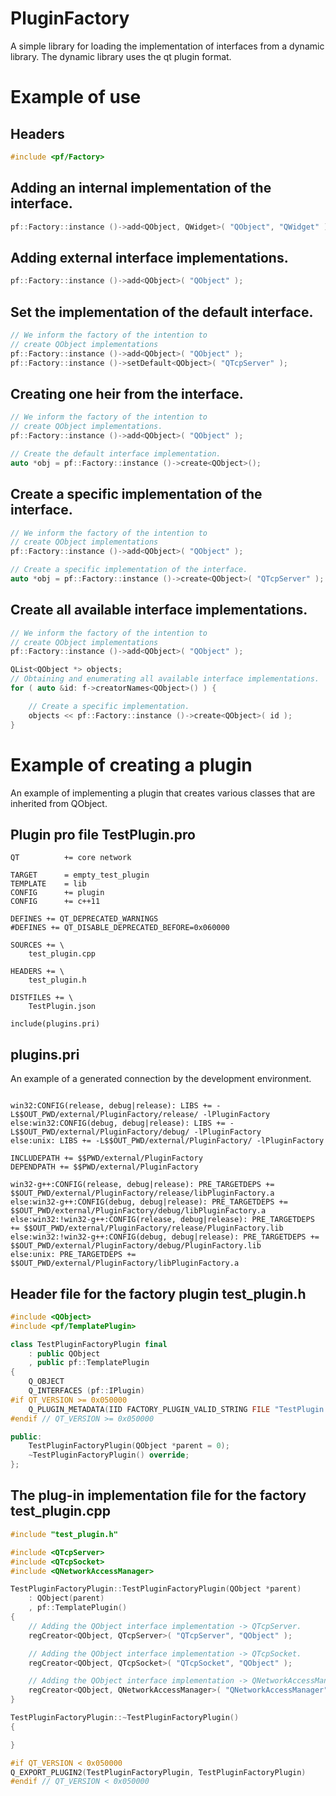 # PluginFactory

A simple library for loading the implementation of interfaces from a dynamic library. The dynamic library uses the qt plugin format.


Example of use
==============

Headers
-------

```c++
#include <pf/Factory>
```

Adding an internal implementation of the interface.
---------------------------------------------------
```c++
pf::Factory::instance ()->add<QObject, QWidget>( "QObject", "QWidget" );
```

Adding external interface implementations.
------------------------------------------
```c++
pf::Factory::instance ()->add<QObject>( "QObject" );
```

Set the implementation of the default interface.
------------------------------------------------
```c++
// We inform the factory of the intention to 
// create QObject implementations
pf::Factory::instance ()->add<QObject>( "QObject" );
pf::Factory::instance ()->setDefault<QObject>( "QTcpServer" );
```

Creating one heir from the interface.
-------------------------------------
```c++
// We inform the factory of the intention to 
// create QObject implementations.
pf::Factory::instance ()->add<QObject>( "QObject" );

// Create the default interface implementation.
auto *obj = pf::Factory::instance ()->create<QObject>();
```

Create a specific implementation of the interface.
--------------------------------------------------
```c++
// We inform the factory of the intention to 
// create QObject implementations
pf::Factory::instance ()->add<QObject>( "QObject" );

// Create a specific implementation of the interface.
auto *obj = pf::Factory::instance ()->create<QObject>( "QTcpServer" );
```

Create all available interface implementations.
-----------------------------------------------
```c++
// We inform the factory of the intention to 
// create QObject implementations
pf::Factory::instance ()->add<QObject>( "QObject" );

QList<QObject *> objects;
// Obtaining and enumerating all available interface implementations.
for ( auto &id: f->creatorNames<QObject>() ) {

    // Create a specific implementation.
    objects << pf::Factory::instance ()->create<QObject>( id );
}
```

Example of creating a plugin
============================
An example of implementing a plugin that creates various classes that are inherited from QObject.

Plugin pro file TestPlugin.pro
------------------------------
```qmake
QT          += core network

TARGET      = empty_test_plugin
TEMPLATE    = lib
CONFIG      += plugin
CONFIG      += c++11

DEFINES += QT_DEPRECATED_WARNINGS
#DEFINES += QT_DISABLE_DEPRECATED_BEFORE=0x060000

SOURCES += \
    test_plugin.cpp

HEADERS += \
    test_plugin.h

DISTFILES += \
    TestPlugin.json

include(plugins.pri)
```
plugins.pri
-----------

An example of a generated connection by the development environment. 
```qmake

win32:CONFIG(release, debug|release): LIBS += -L$$OUT_PWD/external/PluginFactory/release/ -lPluginFactory
else:win32:CONFIG(debug, debug|release): LIBS += -L$$OUT_PWD/external/PluginFactory/debug/ -lPluginFactory
else:unix: LIBS += -L$$OUT_PWD/external/PluginFactory/ -lPluginFactory

INCLUDEPATH += $$PWD/external/PluginFactory
DEPENDPATH += $$PWD/external/PluginFactory

win32-g++:CONFIG(release, debug|release): PRE_TARGETDEPS += $$OUT_PWD/external/PluginFactory/release/libPluginFactory.a
else:win32-g++:CONFIG(debug, debug|release): PRE_TARGETDEPS += $$OUT_PWD/external/PluginFactory/debug/libPluginFactory.a
else:win32:!win32-g++:CONFIG(release, debug|release): PRE_TARGETDEPS += $$OUT_PWD/external/PluginFactory/release/PluginFactory.lib
else:win32:!win32-g++:CONFIG(debug, debug|release): PRE_TARGETDEPS += $$OUT_PWD/external/PluginFactory/debug/PluginFactory.lib
else:unix: PRE_TARGETDEPS += $$OUT_PWD/external/PluginFactory/libPluginFactory.a

```

Header file for the factory plugin test_plugin.h
----------------------------------

```c++
#include <QObject>
#include <pf/TemplatePlugin>

class TestPluginFactoryPlugin final
    : public QObject
    , public pf::TemplatePlugin
{
    Q_OBJECT
    Q_INTERFACES (pf::IPlugin)
#if QT_VERSION >= 0x050000
    Q_PLUGIN_METADATA(IID FACTORY_PLUGIN_VALID_STRING FILE "TestPlugin.json")
#endif // QT_VERSION >= 0x050000

public:
    TestPluginFactoryPlugin(QObject *parent = 0);
    ~TestPluginFactoryPlugin() override;
};
```

The plug-in implementation file for the factory test_plugin.cpp
-----------------------------------------------

```c++
#include "test_plugin.h"

#include <QTcpServer>
#include <QTcpSocket>
#include <QNetworkAccessManager>

TestPluginFactoryPlugin::TestPluginFactoryPlugin(QObject *parent) 
    : QObject(parent)
    , pf::TemplatePlugin()
{
    // Adding the QObject interface implementation -> QTcpServer.
    regCreator<QObject, QTcpServer>( "QTcpServer", "QObject" );

    // Adding the QObject interface implementation -> QTcpSocket.
    regCreator<QObject, QTcpSocket>( "QTcpSocket", "QObject" );

    // Adding the QObject interface implementation -> QNetworkAccessManager.
    regCreator<QObject, QNetworkAccessManager>( "QNetworkAccessManager", "QObject" );
}

TestPluginFactoryPlugin::~TestPluginFactoryPlugin()
{

}

#if QT_VERSION < 0x050000
Q_EXPORT_PLUGIN2(TestPluginFactoryPlugin, TestPluginFactoryPlugin)
#endif // QT_VERSION < 0x050000

```